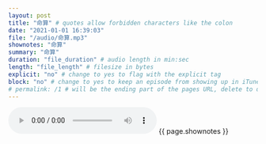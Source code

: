 ```yaml
---
layout: post
title: "命算" # quotes allow forbidden characters like the colon
date: "2021-01-01 16:39:03"
file: "/audio/命算.mp3"
shownotes: "命算"
summary: "命算"
duration: "file_duration" # audio length in min:sec
length: "file_length" # filesize in bytes
explicit: "no" # change to yes to flag with the explicit tag
block: "no" # change to yes to keep an episode from showing up in iTunes
# permalink: /1 # will be the ending part of the pages URL, delete to default to the title
---
```


<audio controls>
<source src="{{site.url}}{{site.baseurl}}{{ page.file }}" type="audio/x-mp3">
Your browser does not support the audio element.
</audio>
{{ page.shownotes }}
